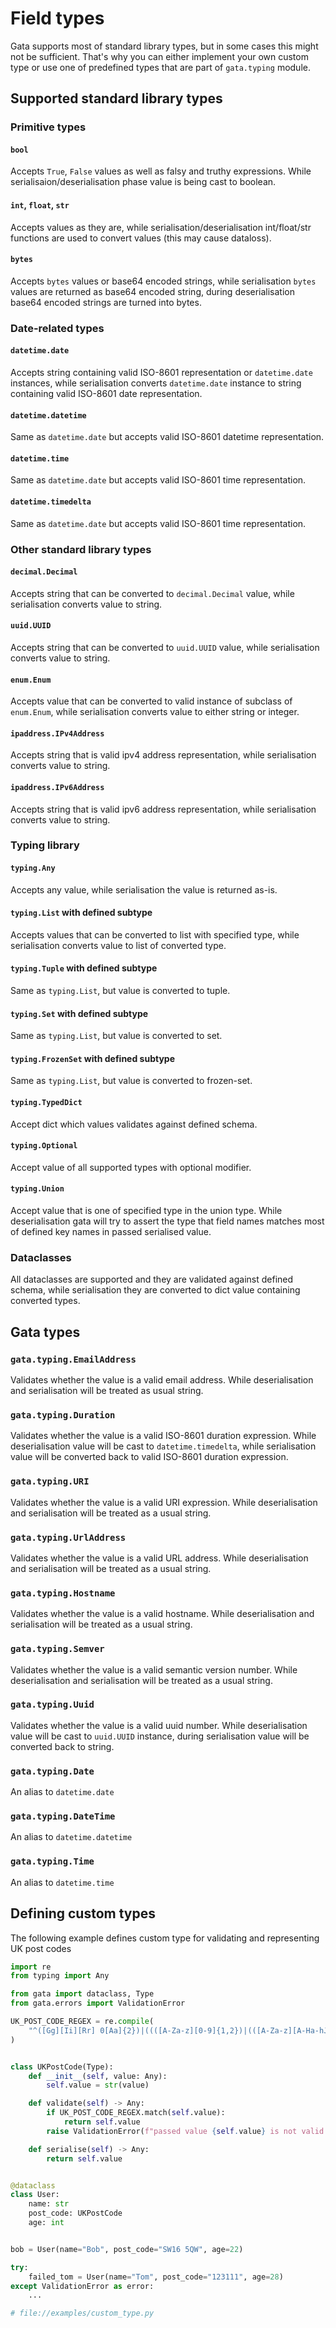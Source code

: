 # Field types

Gata supports most of standard library types, but in some cases this might not be sufficient.
That's why you can either implement your own custom type or use one of predefined types that are
part of `gata.typing` module.

## Supported standard library types

### Primitive types

#### `bool`

Accepts `True`, `False` values as well as falsy and truthy expressions. 
While serialisaion/deserialisation phase value is being cast to boolean.

#### `int`, `float`, `str`

Accepts values as they are, while serialisation/deserialisation int/float/str functions are used to convert values
(this may cause dataloss).

#### `bytes`

Accepts `bytes` values or base64 encoded strings, while serialisation `bytes` values are returned as base64 encoded string,
during deserialisation base64 encoded strings are turned into bytes.

### Date-related types

#### `datetime.date`

Accepts string containing valid ISO-8601 representation or `datetime.date` instances, while serialisation converts
`datetime.date` instance to string containing valid ISO-8601 date representation.

#### `datetime.datetime`
Same as `datetime.date` but accepts valid ISO-8601 datetime representation.


#### `datetime.time`
Same as `datetime.date` but accepts valid ISO-8601 time representation.


#### `datetime.timedelta`
Same as `datetime.date` but accepts valid ISO-8601 time representation.

### Other standard library types

#### `decimal.Decimal`
Accepts string that can be converted to `decimal.Decimal` value, while serialisation converts value to string.

#### `uuid.UUID`
Accepts string that can be converted to `uuid.UUID` value, while serialisation converts value to string.

#### `enum.Enum`
Accepts value that can be converted to valid instance of subclass of `enum.Enum`, while serialisation converts value to either string or integer.

#### `ipaddress.IPv4Address`
Accepts string that is valid ipv4 address representation, while serialisation converts value to string.

#### `ipaddress.IPv6Address`
Accepts string that is valid ipv6 address representation, while serialisation converts value to string.

### Typing library

#### `typing.Any`
Accepts any value, while serialisation the value is returned as-is.

#### `typing.List` with defined subtype
Accepts values that can be converted to list with specified type, while serialisation converts value to list of converted type.

#### `typing.Tuple` with defined subtype
Same as `typing.List`, but value is converted to tuple.

#### `typing.Set` with defined subtype
Same as `typing.List`, but value is converted to set.

#### `typing.FrozenSet` with defined subtype
Same as `typing.List`, but value is converted to frozen-set.

#### `typing.TypedDict`
Accept dict which values validates against defined schema.

#### `typing.Optional`
Accept value of all supported types with optional modifier.

#### `typing.Union`
Accept value that is one of specified type in the union type. While deserialisation gata will try to assert the type
that field names matches most of defined key names in passed serialised value. 

### Dataclasses
All dataclasses are supported and they are validated against defined schema, while serialisation 
they are converted to dict value containing converted types.

## Gata types

### `gata.typing.EmailAddress`
Validates whether the value is a valid email address. 
While deserialisation and serialisation will be treated as usual string.

### `gata.typing.Duration`
Validates whether the value is a valid ISO-8601 duration expression. 
While deserialisation value will be cast to `datetime.timedelta`, 
while serialisation value will be converted back to valid ISO-8601 duration expression.

### `gata.typing.URI`
Validates whether the value is a valid URI expression. 
While deserialisation and serialisation will be treated as a usual string.

### `gata.typing.UrlAddress`
Validates whether the value is a valid URL address. 
While deserialisation and serialisation will be treated as a usual string.

### `gata.typing.Hostname`
Validates whether the value is a valid hostname. 
While deserialisation and serialisation will be treated as a usual string.

### `gata.typing.Semver`
Validates whether the value is a valid semantic version number. 
While deserialisation and serialisation will be treated as a usual string.

### `gata.typing.Uuid`
Validates whether the value is a valid uuid number. 
While deserialisation value will be cast to `uuid.UUID` instance, 
during serialisation value will be converted back to string.

### `gata.typing.Date`
An alias to `datetime.date`

### `gata.typing.DateTime`
An alias to `datetime.datetime`

### `gata.typing.Time`
An alias to `datetime.time`


## Defining custom types

The following example defines custom type for validating and representing UK post codes

```python
import re
from typing import Any

from gata import dataclass, Type
from gata.errors import ValidationError

UK_POST_CODE_REGEX = re.compile(
    "^([Gg][Ii][Rr] 0[Aa]{2})|((([A-Za-z][0-9]{1,2})|(([A-Za-z][A-Ha-hJ-Yj-y][0-9]{1,2})|(([AZa-z][0-9][A-Za-z])|([A-Za-z][A-Ha-hJ-Yj-y][0-9]?[A-Za-z])))) [0-9][A-Za-z]{2})$"
)


class UKPostCode(Type):
    def __init__(self, value: Any):
        self.value = str(value)

    def validate(self) -> Any:
        if UK_POST_CODE_REGEX.match(self.value):
            return self.value
        raise ValidationError(f"passed value {self.value} is not valid uk post code")

    def serialise(self) -> Any:
        return self.value


@dataclass
class User:
    name: str
    post_code: UKPostCode
    age: int


bob = User(name="Bob", post_code="SW16 5QW", age=22)

try:
    failed_tom = User(name="Tom", post_code="123111", age=28)
except ValidationError as error:
    ...

# file://examples/custom_type.py
```
